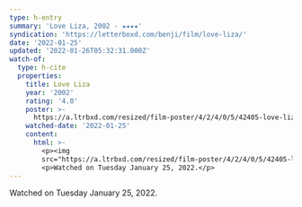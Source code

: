 ```yaml
---
type: h-entry
summary: 'Love Liza, 2002 - ★★★★'
syndication: 'https://letterboxd.com/benji/film/love-liza/'
date: '2022-01-25'
updated: '2022-01-26T05:32:31.000Z'
watch-of:
  type: h-cite
  properties:
    title: Love Liza
    year: '2002'
    rating: '4.0'
    poster: >-
      https://a.ltrbxd.com/resized/film-poster/4/2/4/0/5/42405-love-liza-0-500-0-750-crop.jpg?k=4744d2033d
    watched-date: '2022-01-25'
    content:
      html: >-
        <p><img
        src="https://a.ltrbxd.com/resized/film-poster/4/2/4/0/5/42405-love-liza-0-500-0-750-crop.jpg?k=4744d2033d"/></p>
        <p>Watched on Tuesday January 25, 2022.</p>
---
```

Watched on Tuesday January 25, 2022.
